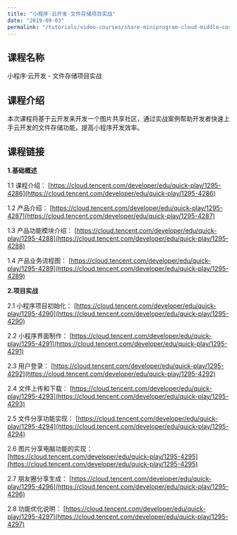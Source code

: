 ```yaml
---
title: "小程序-云开发-文件存储项目实战"
date: "2019-09-03"
permalink: "/tutorials/video-courses/share-miniprogram-cloud-middle-cos"
---
```


## 课程名称

小程序·云开发 - 文件存储项目实战

## 课程介绍

本次课程将基于云开发来开发一个图片共享社区，通过实战案例帮助开发者快速上手云开发的文件存储功能，提高小程序开发效率。

## 课程链接

**1.基础概述**

1.1 课程介绍：
[https://cloud.tencent.com/developer/edu/quick-play/1295-4286](https://cloud.tencent.com/developer/edu/quick-play/1295-4286)

1.2 产品介绍：
[https://cloud.tencent.com/developer/edu/quick-play/1295-4287](https://cloud.tencent.com/developer/edu/quick-play/1295-4287)

1.3 产品功能模块介绍：
[https://cloud.tencent.com/developer/edu/quick-play/1295-4288](https://cloud.tencent.com/developer/edu/quick-play/1295-4288)

1.4 产品业务流程图：
[https://cloud.tencent.com/developer/edu/quick-play/1295-4289](https://cloud.tencent.com/developer/edu/quick-play/1295-4289)

**2.项目实战**

2.1 小程序项目初始化：
[https://cloud.tencent.com/developer/edu/quick-play/1295-4290](https://cloud.tencent.com/developer/edu/quick-play/1295-4290)

2.2 小程序界面制作：
[https://cloud.tencent.com/developer/edu/quick-play/1295-4291](https://cloud.tencent.com/developer/edu/quick-play/1295-4291)

2.3 用户登录：
[https://cloud.tencent.com/developer/edu/quick-play/1295-4292](https://cloud.tencent.com/developer/edu/quick-play/1295-4292)

2.4 文件上传和下载：
[https://cloud.tencent.com/developer/edu/quick-play/1295-4293](https://cloud.tencent.com/developer/edu/quick-play/1295-4293)

2.5 文件分享功能实现：
[https://cloud.tencent.com/developer/edu/quick-play/1295-4294](https://cloud.tencent.com/developer/edu/quick-play/1295-4294)

2.6 图片分享电脑功能的实现：
[https://cloud.tencent.com/developer/edu/quick-play/1295-4295](https://cloud.tencent.com/developer/edu/quick-play/1295-4295)

2.7 朋友圈分享生成：
[https://cloud.tencent.com/developer/edu/quick-play/1295-4296](https://cloud.tencent.com/developer/edu/quick-play/1295-4296)

2.8 功能优化说明：
[https://cloud.tencent.com/developer/edu/quick-play/1295-4297](https://cloud.tencent.com/developer/edu/quick-play/1295-4297)
